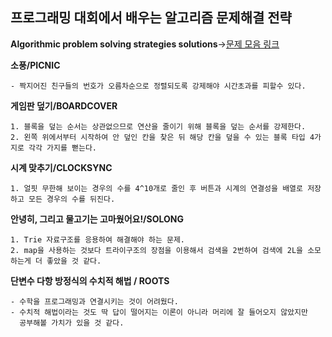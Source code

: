 프로그래밍 대회에서 배우는 알고리즘 문제해결 전략
--------------------------------------------------
**Algorithmic problem solving strategies solutions**->[문제 모음 링크](https://algospot.com/judge/problem/list/?author=JongMan)

**소풍/PICNIC**
```
- 짝지어진 친구들의 번호가 오름차순으로 정렬되도록 강제해야 시간초과를 피할수 있다.
```
**게임판 덮기/BOARDCOVER**
```
1. 블록을 덮는 순서는 상관없으므로 연산을 줄이기 위해 블록을 덮는 순서를 강제한다.
2. 왼쪽 위에서부터 시작하여 안 덮인 칸을 찾은 뒤 해당 칸을 덮을 수 있는 블록 타입 4가지로 각각 가지를 뻗는다. 
```
**시계 맞추기/CLOCKSYNC**
```
1. 얼핏 무한해 보이는 경우의 수를 4^10개로 줄인 후 버튼과 시계의 연결성을 배열로 저장하고 모든 경우의 수를 뒤진다.
```

**안녕히, 그리고 물고기는 고마웠어요!/SOLONG**
```
1. Trie 자료구조를 응용하여 해결해야 하는 문제.
2. map을 사용하는 것보다 트라이구조의 장점을 이용해서 검색을 2번하여 검색에 2L을 소모하는게 더 좋았을 것 같다.
```

**단변수 다항 방정식의 수치적 해법 / ROOTS**
```
- 수학을 프로그래밍과 연결시키는 것이 어려웠다.
- 수치적 해법이라는 것도 딱 답이 떨어지는 이론이 아니라 머리에 잘 들어오지 않았지만  
  공부해볼 가치가 있을 것 같다.
```
